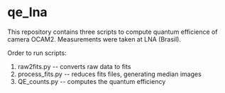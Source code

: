# qe_lna

This repository contains three scripts to compute quantum efficience of camera OCAM2. Measurements were taken at LNA (Brasil).

Order to run scripts:

1. raw2fits.py  --  converts raw data to fits
2. process_fits.py  --  reduces fits files, generating median images
3. QE_counts.py  --  computes the quantum efficiency
